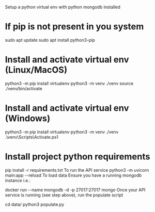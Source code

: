Setup a python virtual env with python mongodb installed
# If pip is not present in you system
sudo apt update
sudo apt install python3-pip

# Install and activate virtual env (Linux/MacOS)
python3 -m pip install virtualenv
python3 -m venv ./venv
source ./venv/bin/activate

# Install and activate virtual env (Windows)
python3 -m pip install virtualenv
python3 -m venv ./venv
.\venv\Scripts\Activate.ps1

# Install project python requirements
pip install -r requirements.txt
To run the API service
python3 -m uvicorn main:app --reload
To load data
Ensure you have a running mongodb instance i.e.:

docker run --name mongodb -d -p 27017:27017 mongo
Once your API service is running (see step above), run the populate script

cd data/
python3 populate.py
